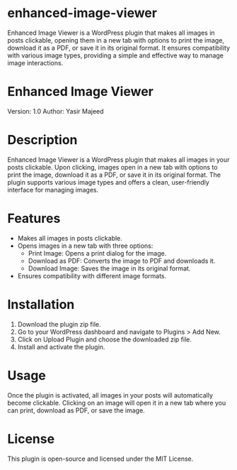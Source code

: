# enhanced-image-viewer
Enhanced Image Viewer is a WordPress plugin that makes all images in posts clickable, opening them in a new tab with options to print the image, download it as a PDF, or save it in its original format. It ensures compatibility with various image types, providing a simple and effective way to manage image interactions.

# Enhanced Image Viewer
Version: 1.0
Author: Yasir Majeed

# Description
Enhanced Image Viewer is a WordPress plugin that makes all images in your posts clickable. Upon clicking, images open in a new tab with options to print the image, download it as a PDF, or save it in its original format. The plugin supports various image types and offers a clean, user-friendly interface for managing images.

# Features

- Makes all images in posts clickable.
- Opens images in a new tab with three options:
    * Print Image: Opens a print dialog for the image.
    * Download as PDF: Converts the image to PDF and downloads it.
    * Download Image: Saves the image in its original format.
- Ensures compatibility with different image formats.

# Installation
1. Download the plugin zip file.
2. Go to your WordPress dashboard and navigate to Plugins > Add New.
3. Click on Upload Plugin and choose the downloaded zip file.
4. Install and activate the plugin.

# Usage
Once the plugin is activated, all images in your posts will automatically become clickable. Clicking on an image will open it in a new tab where you can print, download as PDF, or save the image.

# License
This plugin is open-source and licensed under the MIT License.


